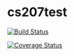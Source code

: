 
# cs207test

[![Build Status](https://travis-ci.org/foo-bar-baz-qux/ci_test.svg?branch=master)](https://travis-ci.org/foo-bar-baz-qux/ci_test)

[![Coverage Status](https://coveralls.io/repos/github/foo-bar-baz-qux/ci_test/badge.svg?branch=master)](https://coveralls.io/github/foo-bar-baz-qux/ci_test?branch=master)